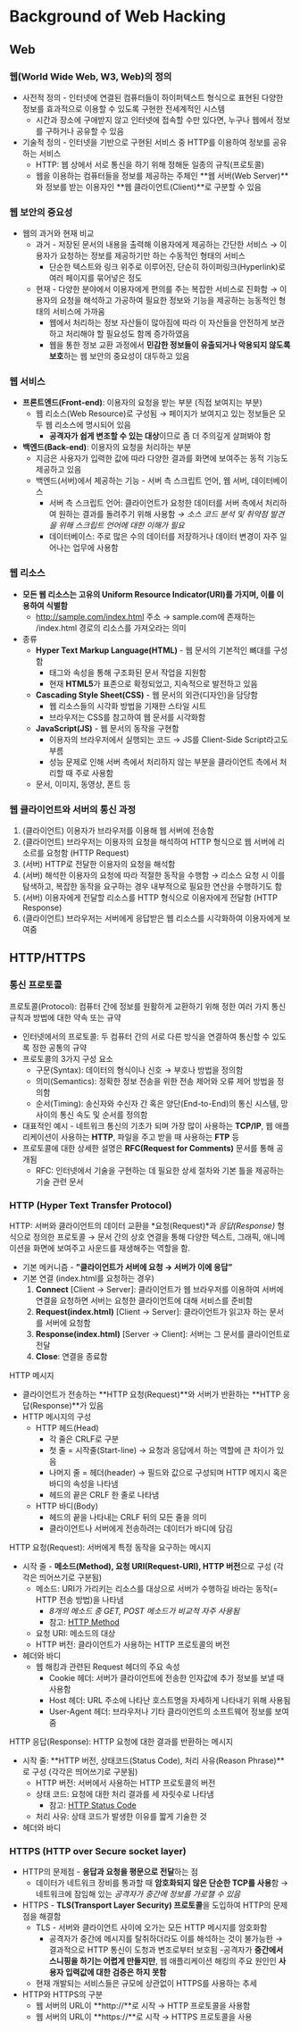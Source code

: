 # Background of Web Hacking

## Web
### 웹(World Wide Web, W3, Web)의 정의
* 사전적 정의 - 인터넷에 연결된 컴퓨터들이 하이퍼텍스트 형식으로 표현된 다양한 정보를 효과적으로 이용할 수 있도록 구현한 전세계적인 시스템
  - 시간과 장소에 구애받지 않고 인터넷에 접속할 수만 있다면, 누구나 웹에서 정보를 구하거나 공유할 수 있음
* 기술적 정의 - 인터넷을 기반으로 구현된 서비스 중 HTTP를 이용하여 정보를 공유하는 서비스
  - HTTP: 웹 상에서 서로 통신을 하기 위해 정해둔 일종의 규칙(프로토콜)
  - 웹을 이용하는 컴퓨터들을 정보를 제공하는 주체인 **웹 서버(Web Server)**와 정보를 받는 이용자인 **웹 클라이언트(Client)**로 구분할 수 있음


### 웹 보안의 중요성
* 웹의 과거와 현재 비교
  - 과거 - 저장된 문서의 내용을 출력해 이용자에게 제공하는 간단한 서비스 → 이용자가 요청하는 정보를 제공하기만 하는 수동적인 형태의 서비스
    + 단순한 텍스트와 링크 위주로 이루어진, 단순히 하이퍼링크(Hyperlink)로 여러 페이지를 묶어넣은 정도
  - 현재 - 다양한 분야에서 이용자에게 편의를 주는 복잡한 서비스로 진화함 → 이용자의 요청을 해석하고 가공하여 필요한 정보와 기능을 제공하는 능동적인 형태의 서비스에 가까움
    + 웹에서 처리하는 정보 자산들이 많아짐에 따라 이 자산들을 안전하게 보관하고 처리해야 할 필요성도 함께 증가하였음
    + 웹을 통한 정보 교환 과정에서 **민감한 정보들이 유출되거나 악용되지 않도록 보호**하는 웹 보안의 중요성이 대두하고 있음


### 웹 서비스
* **프론트엔드(Front-end)**: 이용자의 요청을 받는 부분 (직접 보여지는 부분)
  - 웹 리소스(Web Resource)로 구성됨 → 페이지가 보여지고 있는 정보들은 모두 웹 리소스에 명시되어 있음
    + **공격자가 쉽게 변조할 수 있는 대상**이므로 좀 더 주의깊게 살펴봐야 함
* **백엔드(Back-end)**: 이용자의 요청을 처리하는 부분
  - 지금은 사용자가 입력한 값에 따라 다양한 결과를 화면에 보여주는 동적 기능도 제공하고 있음
  - 백엔드(서버)에서 제공하는 기능 - 서버 측 스크립트 언어, 웹 서버, 데이터베이스
    + 서버 측 스크립트 언어: 클라이언트가 요청한 데이터를 서버 측에서 처리하여 원하는 결과를 돌려주기 위해 사용함 *→ 소스 코드 분석 및 취약점 발견을 위해 스크립트 언어에 대한 이해가 필요*
    + 데이터베이스: 주로 많은 수의 데이터를 저장하거나 데이터 변경이 자주 일어나는 업무에 사용함


### 웹 리소스
* **모든 웹 리소스는 고유의 Uniform Resource Indicator(URI)를 가지며, 이를 이용하여 식별함**
  - http://sample.com/index.html 주소 → sample.com에 존재하는 /index.html 경로의 리소스를 가져오라는 의미
* 종류
  - **Hyper Text Markup Language(HTML)** - 웹 문서의 기본적인 뼈대를 구성함
    + 태그와 속성을 통해 구조화된 문서 작업을 지원함
    + 현재 **HTML5**가 표존으로 확정되었고, 지속적으로 발전하고 있음
  - **Cascading Style Sheet(CSS)** - 웹 문서의 외관(디자인)을 담당함
    + 웹 리소스들의 시각화 방법을 기재한 스타일 시트
    + 브라우저는 CSS를 참고하여 웹 문서를 시각화함
  - **JavaScript(JS)** - 웹 문서의 동작을 구현함
    + 이용자의 브라우저에서 실행되는 코드 → JS를 Client-Side Script라고도 부름
    + 성능 문제로 인해 서버 측에서 처리하지 않는 부분을 클라이언트 측에서 처리할 때 주로 사용함
  - 문서, 이미지, 동영상, 폰트 등


### 웹 클라이언트와 서버의 통신 과정
1. (클라이언트) 이용자가 브라우저를 이용해 웹 서버에 전송함
2. (클라이언트) 브라우저는 이용자의 요청을 해석하여 HTTP 형식으로 웹 서버에 리소르를 요청함 (HTTP Request)
3. (서버) HTTP로 전달한 이용자의 요청을 해석함
4. (서버) 해석한 이용자의 요청에 따라 적절한 동작을 수행함 → 리소스 요청 시 이를 탐색하고, 복잡한 동작을 요구하는 경우 내부적으로 필요한 연산을 수행하기도 함
6. (서버) 이용자에게 전달할 리소스를 HTTP 형식으로 이용자에게 전달함 (HTTP Response)
7. (클라이언트) 브라우저는 서버에게 응답받은 웹 리소스를 시각화하여 이용자에게 보여줌


## HTTP/HTTPS
### 통신 프로토콜
프로토콜(Protocol): 컴퓨터 간에 정보를 원활하게 교환하기 위해 정한 여러 가지 통신 규칙과 방법에 대한 약속 또는 규약
* 인터넷에서의 프로토콜: 두 컴퓨터 간의 서로 다른 방식을 연결하여 통신할 수 있도록 정한 공통의 규약
* 프로토콜의 3가지 구성 요소
	- 구문(Syntax): 데이터의 형식이나 신호 → 부호나 방법을 정의함
	- 의미(Semantics): 정확한 정보 전송을 위한 전송 제어와 오류 제어 방법을 정의함
	- 순서(Timing): 송신자와 수신자 간 혹은 양단(End-to-End)의 통신 시스템, 망 사이의 통신 속도 및 순서를 정의함
* 대표적인 예시 - 네트워크 통신의 기초가 되며 가장 많이 사용하는 **TCP/IP**, 웹 애플리케이션이 사용하는 **HTTP**, 파일을 주고 받을 때 사용하는 **FTP** 등
* 프로토콜에 대한 상세한 설명은 **RFC(Request for Comments)** 문서를 통해 공개됨
	- RFC: 인터넷에서 기술을 구현하는 데 필요한 상세 절차와 기본 틀을 제공하는 기술 관련 문서

### HTTP (Hyper Text Transfer Protocol)
HTTP: 서버와 클라이언트의 데이터 교환을 *요청(Request)*과 *응답(Response)* 형식으로 정의한 프로토콜
→ 문서 간의 상호 연결을 통해 다양한 텍스트, 그래픽, 애니메이션을 화면에 보여주고 사운드를 재생해주는 역할을 함.
* 기본 메커니즘 - **”클라이언트가 서버에 요청 → 서버가 이에 응답”**
* 기본 연결 (index.html를 요청하는 경우)
	1. **Connect** [Client → Server]: 클라이언트가 웹 브라우저를 이용하여 서버에 연결을 요청하면 서버는 요청한 클라이언트에 대해 서비스를 준비함
	2. **Request(index.html)** [Client → Server]: 클라이언트가 읽고자 하는 문서를 서버에 요청함
	3. **Response(index.html)** [Server → Client]: 서버는 그 문서를 클라이언트로 전달
	4. **Close**: 연결을 종료함

HTTP 메시지
* 클라이언트가 전송하는 **HTTP 요청(Request)**와 서버가 반환하는 **HTTP 응답(Response)**가 있음
* HTTP 메시지의 구성
	- HTTP 헤드(Head)
		+ 각 줄은 CRLF로 구분
		+ 첫 줄 = 시작줄(Start-line) → 요청과 응답에서 하는 역할에 큰 차이가 있음
		+ 나머지 줄 = 헤더(header) → 필드와 값으로 구성되며 HTTP 메지시 혹은 바디의 속성을 나타냄
		+ 헤드의 끝은 CRLF 한 줄로 나타냄
	- HTTP 바디(Body)
		+ 헤드의 끝을 나타내는 CRLF 뒤의 모든 줄을 의미
		+ 클라이언트나 서버에게 전송하려는 데이터가 바디에 담김

HTTP 요청(Request): 서버에게 특정 동작을 요구하는 메시지
* 시작 줄 - **메소드(Method), 요청 URI(Request-URI), HTTP 버전**으로 구성 (각각은 띄어쓰기로 구분됨)
	- 메소드: URI가 가리키는 리소스를 대상으로 서버가 수행하길 바라는 동작(= HTTP 전송 방법)을 나타냄
		+ *8개의 메소드 중 GET, POST 메소드가 비교적 자주 사용됨*
		+ 참고: [HTTP Method](https://github.com/augustf86/Today_I_Learn/blob/main/Security/Supplement/HTTP%20Method%20%26%20Status%20Code.md)
	- 요청 URI: 메소드의 대상
	- HTTP 버전: 클라이언트가 사용하는 HTTP 프로토콜의 버전
* 헤더와 바디
	- 웹 해킹과 관련된 Request 헤더의 주요 속성
		+ Cookie 헤더: 서버가 클라이언트에 전송한 인자값에 추가 정보를 보낼 때 사용함
		+ Host 헤더: URL 주소에 나타난 호스트명을 자세하게 나타내기 위해 사용됨
		+ User-Agent 헤더: 브라우저나 기타 클라이언트의 소프트웨어 정보를 보여줌

HTTP 응답(Response): HTTP 요청에 대한 결과를 반환하는 메시지
* 시작 줄: **HTTP 버전, 상태코드(Status Code), 처리 사유(Reason Phrase)**로 구성 (각각은 띄어쓰기로 구분됨)
	- HTTP 버전: 서버에서 사용하는 HTTP 프로토콜의 버전
	- 상태 코드: 요청에 대한 처리 결과를 세 자릿수로 나타냄
		+ 참고: [HTTP Status Code](https://github.com/augustf86/Today_I_Learn/blob/main/Security/Supplement/HTTP%20Method%20%26%20Status%20Code.md)
	- 처리 사유: 상태 코드가 발생한 이유를 짧게 기술한 것
* 헤더와 바디



### HTTPS (HTTP over Secure socket layer)
* HTTP의 문제점 - **응답과 요청을 평문으로 전달**하는 점
	- 데이터가 네트워크 장비를 통과할 때 **암호화되지 않은 단순한 TCP를 사용**함 → 네트워크에 잠임해 있는 *공격자가 중간에 정보를 가로챌 수 있음*
* HTTPS - **TLS(Transport Layer Security) 프로토콜**을 도입하여 HTTP의 문제점을 해결함
	- TLS - 서버와 클라이언트 사이에 오가는 모든 HTTP 메시지를 암호화함
		+ 공격자가 중간에 메시지를 탈취하더라도 이를 해석하는 것이 불가능한 → 결과적으로 HTTP 통신이 도청과 변조로부터 보호됨
	-공격자가 **중간에서 스니핑을 하기는 어렵게 만들지만**, 웹 애플리케이션 해킹의 주요 원인인 **사용자 입력값에 대한 검증은 하지 못함**
	- 현재 개발되는 서비스들은 규모에 상관없이 HTTPS를 사용하는 추세
* HTTP와 HTTPS의 구분
	- 웹 서버의 URL이 **http://**로 시작 → HTTP 프로토콜을 사용함
	- 웹 서버의 URL이 **https://**로 시작 → HTTPS 프로토콜을 사용
